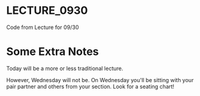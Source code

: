 # LECTURE_0930
Code from Lecture for 09/30

# Some Extra Notes

Today will be a more or less traditional lecture.  

However, Wednesday will not be.   On Wednesday you'll be sitting with your pair partner
and others from your section.  Look for a seating chart!
